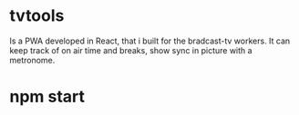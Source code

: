 # tvtools

Is a PWA developed in React, that i built for the bradcast-tv workers. It can keep track of on air time and breaks, show sync in picture with a metronome.

# npm start
